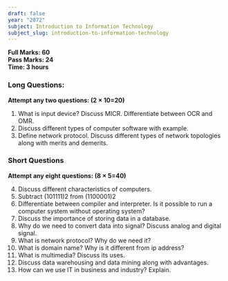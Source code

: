 ```yaml
---
draft: false
year: "2072"
subject: Introduction to Information Technology
subject_slug: introduction-to-information-technology
---
```


**Full Marks: 60**\
**Pass Marks: 24**\
**Time: 3 hours**

### Long Questions:

**Attempt any two questions: (2 × 10=20)**

1. What is input device? Discuss MICR. Differentiate between OCR and OMR.
2. Discuss different types of computer software with example.
3. Define network protocol. Discuss different types of network topologies along with
   merits and demerits.

### Short Questions

**Attempt any eight questions: (8 × 5=40)**

4. Discuss different characteristics of computers.
5. Subtract (101111)2 from (1100001)2
6. Differentiate between compiler and interpreter. Is it possible to run a computer
   system without operating system?
7. Discuss the importance of storing data in a database.
8. Why do we need to convert data into signal? Discuss analog and digital signal.
9. What is network protocol? Why do we need it?
10. What is domain name? Why is it different from ip address?
11. What is multimedia? Discuss its uses.
12. Discuss data warehousing and data mining along with advantages.
13. How can we use IT in business and industry? Explain.

